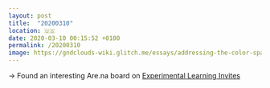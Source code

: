 ```yaml
---
layout: post
title:  "20200310"
location: 🇺🇸
date: 2020-03-10 00:15:52 +0100
permalink: /20200310
image: https://gndclouds-wiki.glitch.me/essays/addressing-the-color-space.html
---
```


→ Found an interesting Are.na board on [Experimental Learning Invites](https://www.are.na/learning-gardens/experimental-learning-initiatives)

